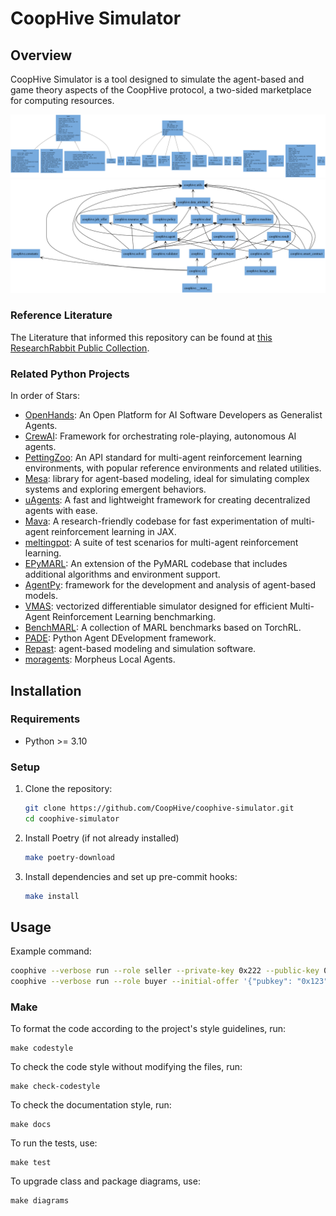 # CoopHive Simulator

## Overview

CoopHive Simulator is a tool designed to simulate the agent-based and game theory aspects of the CoopHive protocol, a two-sided marketplace for computing resources.

![Class Diagram](docs/img/classes_coophive.png)
![Package Diagram](docs/img/packages_coophive.png)

### Reference Literature

The Literature that informed this repository can be found at [this ResearchRabbit Public Collection](https://www.researchrabbitapp.com/collection/public/JLNPJ13R6N).

### Related Python Projects

In order of Stars:

- [OpenHands](https://github.com/All-Hands-AI/OpenHands): An Open Platform for AI Software Developers as Generalist Agents.
- [CrewAI](https://github.com/crewAIInc/crewAI): Framework for orchestrating role-playing, autonomous AI agents.
- [PettingZoo](https://github.com/Farama-Foundation/PettingZoo): An API standard for multi-agent reinforcement learning environments, with popular reference environments and related utilities.
- [Mesa](https://github.com/projectmesa/mesa/): library for agent-based modeling, ideal for simulating complex systems and exploring emergent behaviors.
- [uAgents](https://github.com/fetchai/uAgents): A fast and lightweight framework for creating decentralized agents with ease.
- [Mava](https://github.com/instadeepai/Mava): A research-friendly codebase for fast experimentation of multi-agent reinforcement learning in JAX.
- [meltingpot](https://github.com/google-deepmind/meltingpot): A suite of test scenarios for multi-agent reinforcement learning.
- [EPyMARL](https://github.com/uoe-agents/epymarl): An extension of the PyMARL codebase that includes additional algorithms and environment support.
- [AgentPy](https://github.com/jofmi/agentpy): framework for the development and analysis of agent-based models.
- [VMAS](https://github.com/proroklab/VectorizedMultiAgentSimulator): vectorized differentiable simulator designed for efficient Multi-Agent Reinforcement Learning benchmarking.
- [BenchMARL](https://github.com/facebookresearch/BenchMARL): A collection of MARL benchmarks based on TorchRL.
- [PADE](https://github.com/grei-ufc/pade): Python Agent DEvelopment framework.
- [Repast](https://github.com/Repast/repast4py): agent-based modeling and simulation software.
- [moragents](https://github.com/MorpheusAIs/moragents): Morpheus Local Agents.

## Installation

### Requirements

- Python >= 3.10

### Setup

1. Clone the repository:

   ```bash
   git clone https://github.com/CoopHive/coophive-simulator.git
   cd coophive-simulator
2. Install Poetry (if not already installed)

    ```bash
    make poetry-download
3. Install dependencies and set up pre-commit hooks:

    ```bash
    make install
## Usage

Example command:

```bash
coophive --verbose run --role seller --private-key 0x222 --public-key 0x222 --policy-name compute_marketplace_naive_rejecter
coophive --verbose run --role buyer --initial-offer '{"pubkey": "0x123","offerId": "offer_0","initial": true,"data": {"_tag": "offer","query": "hello","price": ["0x100", 200]}}' --private-key 0x222 --public-key 0x222 --policy-name naive_accepter
```

### Make

To format the code according to the project's style guidelines, run:

    make codestyle
To check the code style without modifying the files, run:

    make check-codestyle
To check the documentation style, run:

    make docs

To run the tests, use:

    make test

To upgrade class and package diagrams, use:

    make diagrams
